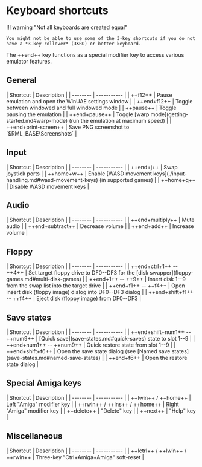 # Keyboard shortcuts

!!! warning "Not all keyboards are created equal"

    You might not be able to use some of the 3-key shortcuts if you do not
    have a *3-key rollover* (3KRO) or better keyboard.


The ++end++ key functions as a special modifier key to access various emulator
features.


## General

<div class="compact" markdown>
| Shortcut             | Description                                           |
| --------             | -----------                                           |
| ++f12++              | Pause emulation and open the WinUAE settings window   |
| ++end+f12++          | Toggle between windowed and full windowed mode        |
| ++pause++            | Toggle pausing the emulation                          |
| ++end+pause++        | Toggle [warp mode](getting-started.md#warp-mode) (run the emulation at maximum speed) |
| ++end+print-screen++ | Save PNG screenshot to `$RML_BASE\Screenshots`        |
</div>


## Input

<div class="compact" markdown>
| Shortcut   | Description                |
| --------   | -----------                |
| ++end+j++  | Swap joystick ports        |
| ++home+w++ | Enable [WASD movement keys](./input-handling.md#wasd-movement-keys) (in supported games) |
| ++home+q++ | Disable WASD movement keys |
</div>


## Audio

<div class="compact" markdown>
| Shortcut         | Description     |
| --------         | -----------     |
| ++end+multiply++ | Mute audio      |
| ++end+subtract++ | Decrease volume |
| ++end+add++      | Increase volume |
</div>


## Floppy

<div class="compact" markdown>
| Shortcut                   | Description                                                 |
| --------                   | -----------                                                 |
| ++end+ctrl+1++ -- ++4++    | Set target floppy drive to DF0--DF3 for the [disk swapper](floppy-games.md#multi-disk-games) |
| ++end+1++ -- ++9++         | Insert disk 1--9 from the swap list into the target drive   |
| ++end+f1++ -- ++f4++       | Open insert disk (floppy image) dialog into DF0--DF3 dialog |
| ++end+shift+f1++ -- ++f4++ | Eject disk (floppy image) from DF0--DF3                     |
</div>


## Save states

<div class="compact" markdown>
| Shortcut                       | Description                        |
| --------                       | -----------                        |
| ++end+shift+num1++ -- ++num9++ | [Quick save](save-states.md#quick-saves) state to slot 1--9 |
| ++end+num1++ -- ++num9++       | Quick restore state from slot 1--9 |
| ++end+shift+f6++               | Open the save state dialog (see [Named save states](save-states.md#named-save-states) |
| ++end+f6++                     | Open the restore state dialog      |
</div>


## Special Amiga keys

<div class="compact" markdown>
| Shortcut                      | Description                |
| --------                      | -----------                |
| ++lwin++ / ++home++           | Left "Amiga" modifier key  |
| ++rwin++ / ++ins++ / ++home++ | Right "Amiga" modifier key |
| ++delete++                    | "Delete" key               |
| ++next++                      | "Help" key                 |
</div>


## Miscellaneous

<div class="compact" markdown>
| Shortcut                        | Description                             |
| --------                        | -----------                             |
| ++lctrl++ / ++lwin++ / ++rwin++ | Three-key "Ctrl+Amiga+Amiga" soft-reset |
</div>
